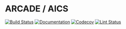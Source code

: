# ARCADE / AICS

[![Build Status](https://github.com/jessicasyu/aics/workflows/build/badge.svg)](https://github.com/jessicasyu/aics/actions?query=workflow%3Abuild)
[![Documentation](https://github.com/jessicasyu/aics/workflows/documentation/badge.svg)](https://jessicasyu.github.io/aics/javadoc/overview-summary.html)
[![Codecov](https://img.shields.io/codecov/c/gh/jessicasyu/aics?token=adLfaBIDnn)](https://codecov.io/gh/jessicasyu/aics)
[![Lint Status](https://github.com/jessicasyu/aics/workflows/lint/badge.svg)](https://github.com/jessicasyu/aics/actions?query=workflow%3Alint)
